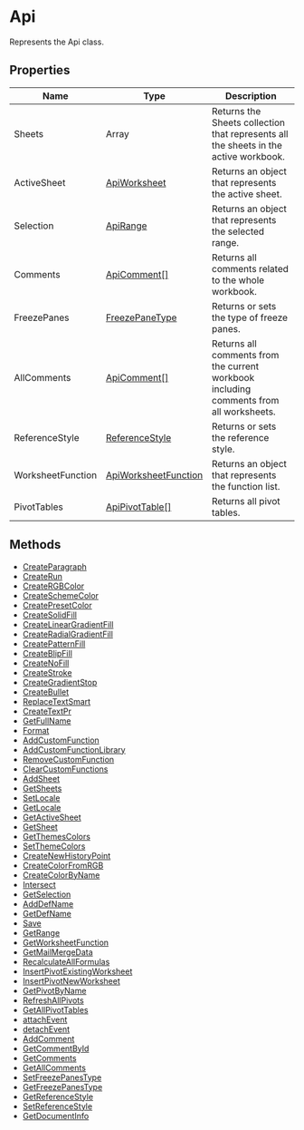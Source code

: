 # Api

Represents the Api class.

## Properties

| Name | Type | Description |
| ---- | ---- | ----------- |
| Sheets | Array | Returns the Sheets collection that represents all the sheets in the active workbook. |
| ActiveSheet | [ApiWorksheet](../ApiWorksheet/ApiWorksheet.md) | Returns an object that represents the active sheet. |
| Selection | [ApiRange](../ApiRange/ApiRange.md) | Returns an object that represents the selected range. |
| Comments | [ApiComment[]](../ApiComment/ApiComment.md) | Returns all comments related to the whole workbook. |
| FreezePanes | [FreezePaneType](../Enumeration/FreezePaneType.md) | Returns or sets the type of freeze panes. |
| AllComments | [ApiComment[]](../ApiComment/ApiComment.md) | Returns all comments from the current workbook including comments from all worksheets. |
| ReferenceStyle | [ReferenceStyle](../Enumeration/ReferenceStyle.md) | Returns or sets the reference style. |
| WorksheetFunction | [ApiWorksheetFunction](../ApiWorksheetFunction/ApiWorksheetFunction.md) | Returns an object that represents the function list. |
| PivotTables | [ApiPivotTable[]](../ApiPivotTable/ApiPivotTable.md) | Returns all pivot tables. |
## Methods

- [CreateParagraph](./Methods/CreateParagraph.md)
- [CreateRun](./Methods/CreateRun.md)
- [CreateRGBColor](./Methods/CreateRGBColor.md)
- [CreateSchemeColor](./Methods/CreateSchemeColor.md)
- [CreatePresetColor](./Methods/CreatePresetColor.md)
- [CreateSolidFill](./Methods/CreateSolidFill.md)
- [CreateLinearGradientFill](./Methods/CreateLinearGradientFill.md)
- [CreateRadialGradientFill](./Methods/CreateRadialGradientFill.md)
- [CreatePatternFill](./Methods/CreatePatternFill.md)
- [CreateBlipFill](./Methods/CreateBlipFill.md)
- [CreateNoFill](./Methods/CreateNoFill.md)
- [CreateStroke](./Methods/CreateStroke.md)
- [CreateGradientStop](./Methods/CreateGradientStop.md)
- [CreateBullet](./Methods/CreateBullet.md)
- [ReplaceTextSmart](./Methods/ReplaceTextSmart.md)
- [CreateTextPr](./Methods/CreateTextPr.md)
- [GetFullName](./Methods/GetFullName.md)
- [Format](./Methods/Format.md)
- [AddCustomFunction](./Methods/AddCustomFunction.md)
- [AddCustomFunctionLibrary](./Methods/AddCustomFunctionLibrary.md)
- [RemoveCustomFunction](./Methods/RemoveCustomFunction.md)
- [ClearCustomFunctions](./Methods/ClearCustomFunctions.md)
- [AddSheet](./Methods/AddSheet.md)
- [GetSheets](./Methods/GetSheets.md)
- [SetLocale](./Methods/SetLocale.md)
- [GetLocale](./Methods/GetLocale.md)
- [GetActiveSheet](./Methods/GetActiveSheet.md)
- [GetSheet](./Methods/GetSheet.md)
- [GetThemesColors](./Methods/GetThemesColors.md)
- [SetThemeColors](./Methods/SetThemeColors.md)
- [CreateNewHistoryPoint](./Methods/CreateNewHistoryPoint.md)
- [CreateColorFromRGB](./Methods/CreateColorFromRGB.md)
- [CreateColorByName](./Methods/CreateColorByName.md)
- [Intersect](./Methods/Intersect.md)
- [GetSelection](./Methods/GetSelection.md)
- [AddDefName](./Methods/AddDefName.md)
- [GetDefName](./Methods/GetDefName.md)
- [Save](./Methods/Save.md)
- [GetRange](./Methods/GetRange.md)
- [GetWorksheetFunction](./Methods/GetWorksheetFunction.md)
- [GetMailMergeData](./Methods/GetMailMergeData.md)
- [RecalculateAllFormulas](./Methods/RecalculateAllFormulas.md)
- [InsertPivotExistingWorksheet](./Methods/InsertPivotExistingWorksheet.md)
- [InsertPivotNewWorksheet](./Methods/InsertPivotNewWorksheet.md)
- [GetPivotByName](./Methods/GetPivotByName.md)
- [RefreshAllPivots](./Methods/RefreshAllPivots.md)
- [GetAllPivotTables](./Methods/GetAllPivotTables.md)
- [attachEvent](./Methods/attachEvent.md)
- [detachEvent](./Methods/detachEvent.md)
- [AddComment](./Methods/AddComment.md)
- [GetCommentById](./Methods/GetCommentById.md)
- [GetComments](./Methods/GetComments.md)
- [GetAllComments](./Methods/GetAllComments.md)
- [SetFreezePanesType](./Methods/SetFreezePanesType.md)
- [GetFreezePanesType](./Methods/GetFreezePanesType.md)
- [GetReferenceStyle](./Methods/GetReferenceStyle.md)
- [SetReferenceStyle](./Methods/SetReferenceStyle.md)
- [GetDocumentInfo](./Methods/GetDocumentInfo.md)
